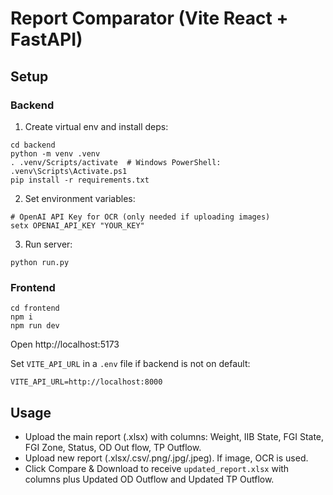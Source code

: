# Report Comparator (Vite React + FastAPI)

## Setup

### Backend
1. Create virtual env and install deps:
```
cd backend
python -m venv .venv
. .venv/Scripts/activate  # Windows PowerShell: .venv\Scripts\Activate.ps1
pip install -r requirements.txt
```
2. Set environment variables:
```
# OpenAI API Key for OCR (only needed if uploading images)
setx OPENAI_API_KEY "YOUR_KEY"
```
3. Run server:
```
python run.py
```

### Frontend
```
cd frontend
npm i
npm run dev
```
Open http://localhost:5173

Set `VITE_API_URL` in a `.env` file if backend is not on default:
```
VITE_API_URL=http://localhost:8000
```

## Usage
- Upload the main report (.xlsx) with columns: Weight, IIB State, FGI State, FGI Zone, Status, OD Out flow, TP Outflow.
- Upload new report (.xlsx/.csv/.png/.jpg/.jpeg). If image, OCR is used.
- Click Compare & Download to receive `updated_report.xlsx` with columns plus Updated OD Outflow and Updated TP Outflow.

